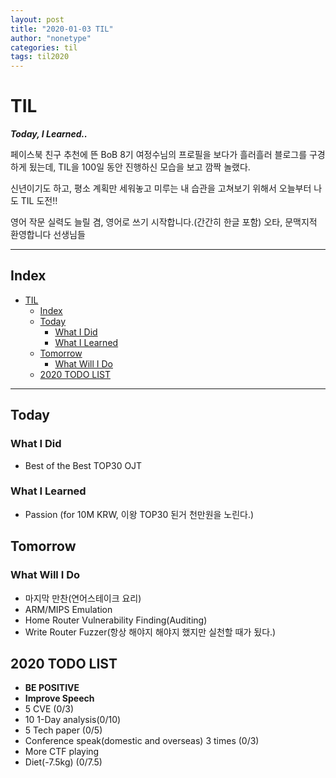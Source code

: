 ```yaml
---
layout: post
title: "2020-01-03 TIL"
author: "nonetype"
categories: til
tags: til2020
---
```


# TIL
***Today, I Learned..***

페이스북 친구 추천에 뜬 BoB 8기 여정수님의 프로필을 보다가 흘러흘러 블로그를 구경하게 됬는데, TIL을 100일 동안 진행하신 모습을 보고 깜짝 놀랬다.

신년이기도 하고, 평소 계획만 세워놓고 미루는 내 습관을 고쳐보기 위해서 오늘부터 나도 TIL 도전!!

영어 작문 실력도 늘릴 겸, 영어로 쓰기 시작합니다.(간간히 한글 포함)
오타, 문맥지적 환영합니다 선생님들

---
## Index

<!-- @import "[TOC]" {cmd="toc" depthFrom=1 depthTo=6 orderedList=false} -->
<!-- code_chunk_output -->

- [TIL](#til)
  - [Index](#index)
  - [Today](#today)
    - [What I Did](#what-i-did)
    - [What I Learned](#what-i-learned)
  - [Tomorrow](#tomorrow)
    - [What Will I Do](#what-will-i-do)
  - [2020 TODO LIST](#2020-todo-list)

<!-- /code_chunk_output -->

---


## Today
### What I Did
- Best of the Best TOP30 OJT

### What I Learned
- Passion (for 10M KRW, 이왕 TOP30 된거 천만원을 노린다.)


## Tomorrow
### What Will I Do
- 마지막 만찬(연어스테이크 요리)
- ARM/MIPS Emulation
- Home Router Vulnerability Finding(Auditing)
- Write Router Fuzzer(항상 해야지 해야지 했지만 실천할 때가 됬다.)


## 2020 TODO LIST
- **BE POSITIVE**
- **Improve Speech**
- 5 CVE (0/3)
- 10 1-Day analysis(0/10)
- 5 Tech paper (0/5)
- Conference speak(domestic and overseas) 3 times (0/3)
- More CTF playing
- Diet(-7.5kg) (0/7.5)

